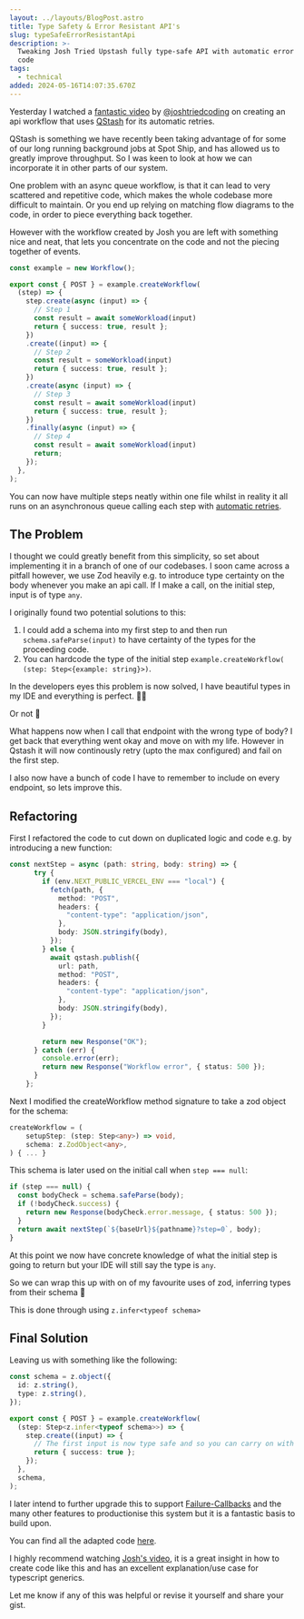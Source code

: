 ```yaml
---
layout: ../layouts/BlogPost.astro
title: Type Safety & Error Resistant API's
slug: typeSafeErrorResistantApi
description: >-
  Tweaking Josh Tried Upstash fully type-safe API with automatic error retries
  code
tags:
  - technical
added: 2024-05-16T14:07:35.670Z
---
```


Yesterday I watched a [fantastic video](\[https://youtu.be/Hfpr39kiODM?si=utn105mVzGX_Yn1F]\(https://youtu.be/Hfpr39kiODM?si=utn105mVzGX_Yn1F\)) by [@joshtriedcoding](\[https://twitter.com/joshtriedcoding]\(https://twitter.com/joshtriedcoding\)) on creating an api workflow that uses [QStash](\[https://console.upstash.com/qstash]\(https://console.upstash.com/qstash\)) for its automatic retries.

QStash is something we have recently been taking advantage of for some of our long running background jobs at Spot Ship, and has allowed us to greatly improve throughput. So I was keen to look at how we can incorporate it in other parts of our system.

One problem with an async queue workflow, is that it can lead to very scattered and repetitive code, which makes the whole codebase more difficult to maintain. Or you end up relying on matching flow diagrams to the code, in order to piece everything back together.

However with the workflow created by Josh you are left with something nice and neat, that lets you concentrate on the code and not the piecing together of events.

```typescript
const example = new Workflow();

export const { POST } = example.createWorkflow(
  (step) => {
    step.create(async (input) => {
      // Step 1
      const result = await someWorkload(input)
      return { success: true, result };
    })
    .create((input) => {
      // Step 2
      const result = someWorkload(input)
      return { success: true, result };
    })
    .create(async (input) => {
      // Step 3
      const result = await someWorkload(input)
      return { success: true, result };
    })
    .finally(async (input) => {
      // Step 4
      const result = await someWorkload(input)
      return;
    });
  },
);
```

You can now have multiple steps neatly within one file whilst in reality it all runs on an asynchronous queue calling each step with [automatic retries](https://upstash.com/docs/qstash/features/retry).

## The Problem

I thought we could greatly benefit from this simplicity, so set about implementing it in a branch of one of our codebases. I soon came across a pitfall however, we use Zod heavily e.g. to introduce type certainty on the body whenever you make an api call. If I make a call, on the initial step, input is of type `any`.

I originally found two potential solutions to this:

1. I could add a schema into my first step to and then run `schema.safeParse(input)` to have certainty of the types for the proceeding code.
2. You can hardcode the type of the initial step `example.createWorkflow(
     (step: Step<{example: string}>)`.

In the developers eyes this problem is now solved, I have beautiful types in my IDE and everything is perfect. 👏🏻

Or not 🙈

What happens now when I call that endpoint with the wrong type of body? I get back that everything went okay and move on with my life. However in Qstash it will now continously retry (upto the max configured) and fail on the first step.

I also now have a bunch of code I have to remember to include on every endpoint, so lets improve this.

## Refactoring

First I refactored the code to cut down on duplicated logic and code e.g. by introducing a new function:

```typescript
const nextStep = async (path: string, body: string) => {
      try {
        if (env.NEXT_PUBLIC_VERCEL_ENV === "local") {
          fetch(path, {
            method: "POST",
            headers: {
              "content-type": "application/json",
            },
            body: JSON.stringify(body),
          });
        } else {
          await qstash.publish({
            url: path,
            method: "POST",
            headers: {
              "content-type": "application/json",
            },
            body: JSON.stringify(body),
          });
        }

        return new Response("OK");
      } catch (err) {
        console.error(err);
        return new Response("Workflow error", { status: 500 });
      }
    };
```

Next I modified the createWorkflow method signature to take a zod object for the schema:

```typescript
createWorkflow = (
    setupStep: (step: Step<any>) => void,
    schema: z.ZodObject<any>,
) { ... }
```

This schema is later used on the initial call when `step === null`:

```typescript
if (step === null) {
  const bodyCheck = schema.safeParse(body);
  if (!bodyCheck.success) {
    return new Response(bodyCheck.error.message, { status: 500 });
  }
  return await nextStep(`${baseUrl}${pathname}?step=0`, body);
}
```

At this point we now have concrete knowledge of what the initial step is going to return but your IDE will still say the type is `any`.

So we can wrap this up with on of my favourite uses of zod, inferring types from their schema 🎉

This is done through using `z.infer<typeof schema>`

## Final Solution

Leaving us with something like the following:

```typescript
const schema = z.object({
  id: z.string(),
  type: z.string(),
});

export const { POST } = example.createWorkflow(
  (step: Step<z.infer<typeof schema>>) => {
    step.create((input) => {
      // The first input is now type safe and so you can carry on with whatever you like
      return { success: true };
    });
  },
  schema,
);
```

I later intend to further upgrade this to support [Failure-Callbacks](https://upstash.com/docs/qstash/features/callbacks#what-is-a-failure-callback) and the many other features to productionise this system but it is a fantastic basis to build upon.

You can find all the adapted code [here](https://gist.github.com/Designibl-Mark/4239a20bdb9cb2fde2e5ffe72f807ab1).

I highly recommend watching [Josh's video](https://www.youtube.com/watch?v=Hfpr39kiODM\&list=WL\&index=69\&t=2s), it is a great insight in how to create code like this and has an excellent explanation/use case for typescript generics.

Let me know if any of this was helpful or revise it yourself and share your gist.
